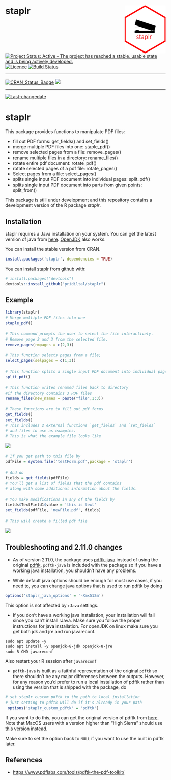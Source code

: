 
# staplr <img src="man/figures/logo.png" align="right" height="150"/>

[![Project Status: Active - The project has reached a stable, usable
state and is being actively
developed.](http://www.repostatus.org/badges/latest/active.svg)](http://www.repostatus.org/#active)
[![Licence](https://img.shields.io/badge/licence-GPL--3-blue.svg)](https://www.gnu.org/licenses/gpl-3.0.en.html)
[![Build
Status](https://travis-ci.org/pridiltal/staplr.svg?branch=master)](https://travis-ci.org/pridiltal/staplr)

-----

[![CRAN\_Status\_Badge](http://www.r-pkg.org/badges/version/staplr)](https://cran.r-project.org/web/packages/staplr/index.html)
[![](http://cranlogs.r-pkg.org/badges/staplr)](http://cran.rstudio.com/web/packages/staplr/index.html)

-----

[![Last-changedate](https://img.shields.io/badge/last%20change-2020--07--21-yellowgreen.svg)](/commits/master)

<!-- README.md is generated from README.Rmd. Please edit that file -->

# staplr

This package provides functions to manipulate PDF files:

  - fill out PDF forms: get\_fields() and set\_fields()
  - merge multiple PDF files into one: staple\_pdf()
  - remove selected pages from a file: remove\_pages()
  - rename multiple files in a directory: rename\_files()
  - rotate entire pdf document: rotate\_pdf()
  - rotate selected pages of a pdf file: rotate\_pages()
  - Select pages from a file: select\_pages()
  - splits single input PDF document into individual pages: split\_pdf()
  - splits single input PDF document into parts from given points:
    split\_from()

This package is still under development and this repository contains a
development version of the R package *staplr*.

## Installation

staplr requires a Java installation on your system. You can get the
latest version of java from [here](https://www.java.com/en/download/).
[OpenJDK](https://openjdk.java.net/) also works.

You can install the stable version from CRAN.

``` r
install.packages('staplr', dependencies = TRUE)
```

You can install staplr from github with:

``` r
# install.packages("devtools")
devtools::install_github("pridiltal/staplr")
```

## Example

``` r
library(staplr)
# Merge multiple PDF files into one
staple_pdf()

# This command prompts the user to select the file interactively. 
# Remove page 2 and 3 from the selected file.
remove_pages(rmpages = c(2,3))

# This function selects pages from a file;
select_pages(selpages = c(1,3))

# This function splits a single input PDF document into individual pages
split_pdf()

# This function writes renamed files back to directory
#if the directory contains 3 PDF files
rename_files(new_names = paste("file",1:3))

# These functions are to fill out pdf forms
get_fields() 
set_fields()
# This includes 2 external functions `get_fields` and `set_fields` 
# and files to use as examples.
# This is what the example file looks like
```

<img src="https://user-images.githubusercontent.com/6352379/37745585-bc7bb8e8-2d32-11e8-918c-e52a0a549118.png" height="300" />

``` r
# If you get path to this file by
pdfFile = system.file('testForm.pdf',package = 'staplr')

# And do
fields = get_fields(pdfFile)
# You'll get a list of fields that the pdf contains 
# along with some additional information about the fields.

# You make modifications in any of the fields by
fields$TextField1$value = 'this is text'
set_fields(pdfFile, 'newFile.pdf', fields)

# This will create a filled pdf file
```

<img src="https://user-images.githubusercontent.com/6352379/37745838-65986038-2d34-11e8-9d16-5d6514ef24ab.png" height="300" />

## Troubleshooting and 2.11.0 changes

  - As of version 2.11.0, the package uses
    [pdftk-java](https://gitlab.com/pdftk-java/pdftk) instead of using
    the original
    [pdftk](https://www.pdflabs.com/tools/pdftk-the-pdf-toolkit/).
    `pdftk-java` is included with the package so if you have a working
    java installation, you shouldn’t have any problems.

  - While default java options should be enough for most use cases, if
    you need to, you can change java options that is used to run pdftk
    by doing

<!-- end list -->

``` r
options('staplr_java_options' = '-Xmx512m') 
```

This option is not affected by `rJava` settings.

  - If you don’t have a working java installation, your installation
    will fail since you can’t install rJava. Make sure you follow the
    proper instructions for java installation. For openJDK on linux make
    sure you get both jdk and jre and run javareconf.

<!-- end list -->

    sudo apt update -y
    sudo apt install -y openjdk-8-jdk openjdk-8-jre
    sudo R CMD javareconf

Also restart your R session after `javareconf`

  - `pdftk-java` is built as a faithful representation of the original
    `pdftk` so there shouldn’t be any major differences between the
    outputs. However, for any reason you’d prefer to run a local
    installation of pdftk rather than using the version that is shipped
    with the package, do

<!-- end list -->

``` r
# set staplr_custom_pdftk to the path to local installation
# just setting to pdftk will do if it's already in your path
 options('staplr_custom_pdftk' = 'pdftk') 
```

If you want to do this, you can get the original version of pdftk from
[here](https://www.pdflabs.com/tools/pdftk-the-pdf-toolkit/). Note that
MacOS users with a version higher than “High Sierra” should use
[this](https://www.pdflabs.com/tools/pdftk-the-pdf-toolkit/pdftk_server-2.02-mac_osx-10.11-setup.pkg)
version instead.

Make sure to set the option back to `NULL` if you want to use the built
in pdftk later.

## References

  - <https://www.pdflabs.com/tools/pdftk-the-pdf-toolkit/>
